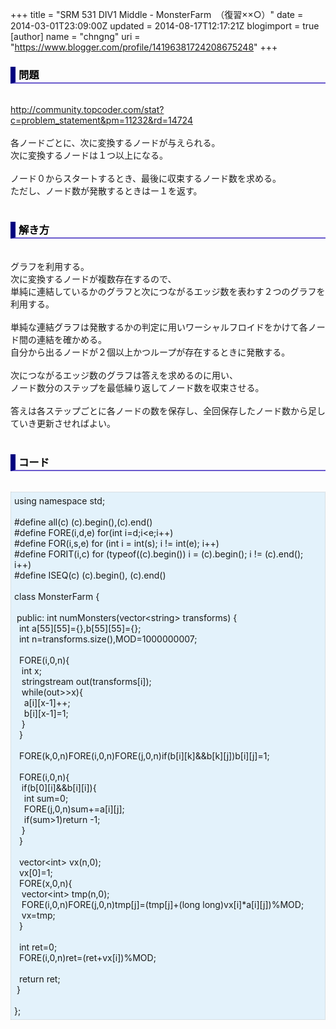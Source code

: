 +++
title = "SRM 531 DIV1 Middle - MonsterFarm　（復習××○）"
date = 2014-03-01T23:09:00Z
updated = 2014-08-17T12:17:21Z
blogimport = true 
[author]
	name = "chngng"
	uri = "https://www.blogger.com/profile/14196381724208675248"
+++

<div dir="ltr" style="text-align: left;" trbidi="on"><h3 style="border-bottom: 2px solid slateblue; border-left: 8px solid navy; color: black; padding: 0px 0px 1px 5px;">問題 </h3><br /><a href="http://community.topcoder.com/stat?c=problem_statement&amp;pm=11232&amp;rd=14724" target="_blank">http://community.topcoder.com/stat?c=problem_statement&amp;pm=11232&amp;rd=14724</a><br /><br />各ノードごとに、次に変換するノードが与えられる。<br />次に変換するノードは１つ以上になる。<br /><br />ノード０からスタートするとき、最後に収束するノード数を求める。<br />ただし、ノード数が発散するときはー１を返す。<br /><br /><h3 style="border-bottom: 2px solid slateblue; border-left: 8px solid navy; color: black; padding: 0px 0px 1px 5px;">解き方 </h3><br />グラフを利用する。<br />次に変換するノードが複数存在するので、<br />単純に連結しているかのグラフと次につながるエッジ数を表わす２つのグラフを利用する。<br /><br />単純な連結グラフは発散するかの判定に用いワーシャルフロイドをかけて各ノード間の連結を確かめる。<br />自分から出るノードが２個以上かつループが存在するときに発散する。<br /><br />次につながるエッジ数のグラフは答えを求めるのに用い、<br />ノード数分のステップを最低繰り返してノード数を収束させる。<br /><br />答えは各ステップごとに各ノードの数を保存し、全回保存したノード数から足していき更新させればよい。<br /><br /><h3 style="border-bottom: 2px solid slateblue; border-left: 8px solid navy; color: black; padding: 0px 0px 1px 5px;">コード </h3><br /><div style="background-color: #e3f2fb; border: 1px dotted #CCCCCC; padding: 5px;">using namespace std;<br /><br />#define all(c) (c).begin(),(c).end()<br />#define FORE(i,d,e) for(int i=d;i&lt;e;i++)<br />#define FOR(i,s,e) for (int i = int(s); i != int(e); i++)<br />#define FORIT(i,c) for (typeof((c).begin()) i = (c).begin(); i != (c).end(); i++)<br />#define ISEQ(c) (c).begin(), (c).end()<br /><br />class MonsterFarm {<br /><br /><span class="Apple-tab-span" style="white-space: pre;"> </span>public: int numMonsters(vector&lt;string&gt; transforms) {<br /><span class="Apple-tab-span" style="white-space: pre;">  </span>int a[55][55]={},b[55][55]={};<br /><span class="Apple-tab-span" style="white-space: pre;">  </span>int n=transforms.size(),MOD=1000000007;<br /><br /><span class="Apple-tab-span" style="white-space: pre;">  </span>FORE(i,0,n){<br /><span class="Apple-tab-span" style="white-space: pre;">   </span>int x;<br /><span class="Apple-tab-span" style="white-space: pre;">   </span>stringstream out(transforms[i]);<br /><span class="Apple-tab-span" style="white-space: pre;">   </span>while(out&gt;&gt;x){<br /><span class="Apple-tab-span" style="white-space: pre;">    </span>a[i][x-1]++;<br /><span class="Apple-tab-span" style="white-space: pre;">    </span>b[i][x-1]=1;<br /><span class="Apple-tab-span" style="white-space: pre;">   </span>}<br /><span class="Apple-tab-span" style="white-space: pre;">  </span>}<br /><br /><span class="Apple-tab-span" style="white-space: pre;">  </span>FORE(k,0,n)FORE(i,0,n)FORE(j,0,n)if(b[i][k]&amp;&amp;b[k][j])b[i][j]=1;<br /><br /><span class="Apple-tab-span" style="white-space: pre;">  </span>FORE(i,0,n){<br /><span class="Apple-tab-span" style="white-space: pre;">   </span>if(b[0][i]&amp;&amp;b[i][i]){<br /><span class="Apple-tab-span" style="white-space: pre;">    </span>int sum=0;<br /><span class="Apple-tab-span" style="white-space: pre;">    </span>FORE(j,0,n)sum+=a[i][j];<br /><span class="Apple-tab-span" style="white-space: pre;">    </span>if(sum&gt;1)return -1;<br /><span class="Apple-tab-span" style="white-space: pre;">   </span>}<br /><span class="Apple-tab-span" style="white-space: pre;">  </span>}<br /><br /><span class="Apple-tab-span" style="white-space: pre;">  </span>vector&lt;int&gt; vx(n,0);<br /><span class="Apple-tab-span" style="white-space: pre;">  </span>vx[0]=1;<br /><span class="Apple-tab-span" style="white-space: pre;">  </span>FORE(x,0,n){<br /><span class="Apple-tab-span" style="white-space: pre;">   </span>vector&lt;int&gt; tmp(n,0);<br /><span class="Apple-tab-span" style="white-space: pre;">   </span>FORE(i,0,n)FORE(j,0,n)tmp[j]=(tmp[j]+(long long)vx[i]*a[i][j])%MOD;<br /><span class="Apple-tab-span" style="white-space: pre;">   </span>vx=tmp;<br /><span class="Apple-tab-span" style="white-space: pre;">  </span>}<br /><br /><span class="Apple-tab-span" style="white-space: pre;">  </span>int ret=0;<br /><span class="Apple-tab-span" style="white-space: pre;">  </span>FORE(i,0,n)ret=(ret+vx[i])%MOD;<br /><br /><span class="Apple-tab-span" style="white-space: pre;">  </span>return ret;<br /><span class="Apple-tab-span" style="white-space: pre;"> </span>}<br /><br />};</div></div>
